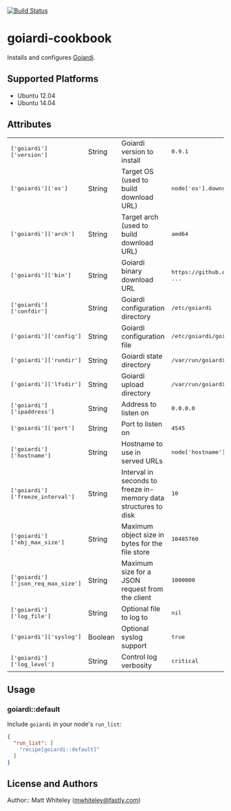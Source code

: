 [![Build Status](http://img.shields.io/travis/whiteley/chef-goiardi.svg)][travis]

[travis]: http://travis-ci.org/whiteley/chef-goiardi

# goiardi-cookbook

Installs and configures [Goiardi](http://goiardi.gl).

## Supported Platforms

* Ubuntu 12.04
* Ubuntu 14.04

## Attributes

<table>
  <tr>
    <td><tt>['goiardi']['version']</tt></td>
    <td>String</td>
    <td>Goiardi version to install</td>
    <td><tt>0.9.1</tt></td>
  </tr>
  <tr>
    <td><tt>['goiardi']['os']</tt></td>
    <td>String</td>
    <td>Target OS (used to build download URL)</td>
    <td><tt>node['os'].downcase</tt></td>
  </tr>
  <tr>
    <td><tt>['goiardi']['arch']</tt></td>
    <td>String</td>
    <td>Target arch (used to build download URL)</td>
    <td><tt>amd64</tt></td>
  </tr>
  <tr>
    <td><tt>['goiardi']['bin']</tt></td>
    <td>String</td>
    <td>Goiardi binary download URL</td>
    <td><tt>https://github.com/ctdk/goiardi/releases ...</tt></td>
  </tr>
  <tr>
    <td><tt>['goiardi']['confdir']</tt></td>
    <td>String</td>
    <td>Goiardi configuration directory</td>
    <td><tt>/etc/goiardi</tt></td>
  </tr>
  <tr>
    <td><tt>['goiardi']['config']</tt></td>
    <td>String</td>
    <td>Goiardi configuration file</td>
    <td><tt>/etc/goiardi/goiardi.conf</tt></td>
  </tr>
  <tr>
    <td><tt>['goiardi']['rundir']</tt></td>
    <td>String</td>
    <td>Goiardi state directory</td>
    <td><tt>/var/run/goiardi</tt></td>
  </tr>
  <tr>
    <td><tt>['goiardi']['lfsdir']</tt></td>
    <td>String</td>
    <td>Goiardi upload directory</td>
    <td><tt>/var/run/goiardi/file_checksums</tt></td>
  </tr>
  <tr>
    <td><tt>['goiardi']['ipaddress']</tt></td>
    <td>String</td>
    <td>Address to listen on</td>
    <td><tt>0.0.0.0</tt></td>
  </tr>
  <tr>
    <td><tt>['goiardi']['port']</tt></td>
    <td>String</td>
    <td>Port to listen on</td>
    <td><tt>4545</tt></td>
  </tr>
  <tr>
    <td><tt>['goiardi']['hostname']</tt></td>
    <td>String</td>
    <td>Hostname to use in served URLs</td>
    <td><tt>node['hostname']</tt></td>
  </tr>
  <tr>
    <td><tt>['goiardi']['freeze_interval']</tt></td>
    <td>String</td>
    <td>Interval in seconds to freeze in-memory data structures to disk</td>
    <td><tt>10</tt></td>
  </tr>
  <tr>
    <td><tt>['goiardi']['obj_max_size']</tt></td>
    <td>String</td>
    <td>Maximum object size in bytes for the file store</td>
    <td><tt>10485760</tt></td>
  </tr>
  <tr>
    <td><tt>['goiardi']['json_req_max_size']</tt></td>
    <td>String</td>
    <td>Maximum size for a JSON request from the client</td>
    <td><tt>1000000</tt></td>
  </tr>
  <tr>
    <td><tt>['goiardi']['log_file']</tt></td>
    <td>String</td>
    <td>Optional file to log to</td>
    <td><tt>nil</tt></td>
  </tr>
  <tr>
    <td><tt>['goiardi']['syslog']</tt></td>
    <td>Boolean</td>
    <td>Optional syslog support</td>
    <td><tt>true</tt></td>
  </tr>
  <tr>
    <td><tt>['goiardi']['log_level']</tt></td>
    <td>String</td>
    <td>Control log verbosity</td>
    <td><tt>critical</tt></td>
  </tr>
</table>

## Usage

### goiardi::default

Include `goiardi` in your node's `run_list`:

```json
{
  "run_list": [
    "recipe[goiardi::default]"
  ]
}
```

## License and Authors

Author:: Matt Whiteley (<mwhiteley@fastly.com>)
